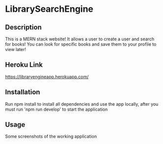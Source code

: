 # LibrarySearchEngine

## Description

This is a MERN stack website! It allows a user to create a user and search for books! You can look for specific books and save them to your profile to view later!

## Heroku Link 

https://libraryengineapp.herokuapp.com/

## Installation

Run npm install to install all dependencies and use the app locally, after you must run 'npm run develop' to start the application

## Usage

Some screenshots of the working application
